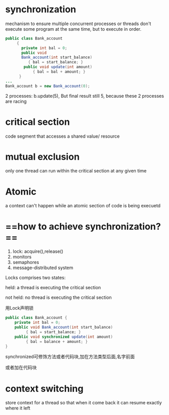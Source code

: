 # synchronization

mechanism to ensure multiple concurrent processes or threads don't execute some program at the same time, but to execute in order.

```java
public class Bank_account   
     { 
       private int bal = 0;
       public void    
       Bank_account(int start_balance) 
          { bal = start_balance; } 
        public void update(int amount)  
            { bal = bal + amount; }
      } 
... 
Bank_account b = new Bank_account(0);
```

2 processes: b.update(5), But final result still 5, because these 2 processes are racing

# critical section

code segment that accesses a shared value/ resource

# mutual exclusion

only one thread can run within the critical section at any given time

# Atomic

a context can't happen while an atomic section of code is being execuetd

# ==how to achieve synchronization?==

1. lock: acquire(),release()
2. monitors
3. semaphores
4. message-distributed system

Locks comprises two states:

held: a thread is executing the critical section

not held: no thread is executing the critical section

用Lock声明锁

```java
public class Bank_account {
    private int bal = 0;
    public void Bank_account(int start_balance)   
         { bal = start_balance; }
    public void synchronized update(int amount)  
         { bal = balance + amount; }
}
```

synchronized可修饰方法或者代码块,加在方法类型后面,名字前面

或者加在代码块

# context switching

store context for a thread so that when it come back it can resume exactly where it left